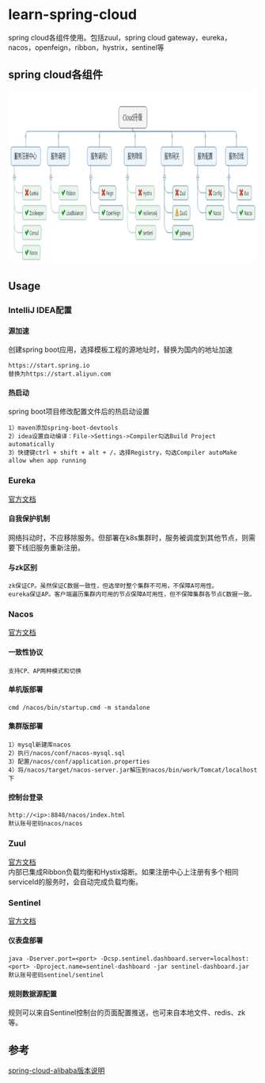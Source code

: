 
# learn-spring-cloud
spring cloud各组件使用。包括zuul，spring cloud gateway，eureka，nacos，openfeign，ribbon，hystrix，sentinel等

## spring cloud各组件
<div align=center><img width="1055" height="351" src="https://github.com/handsomestWei/learn-spring-cloud/blob/master/doc/spring-cloud-components.png" /></div>

## Usage

### IntelliJ IDEA配置
#### 源加速
创建spring boot应用，选择模板工程的源地址时，替换为国内的地址加速
```
https://start.spring.io
替换为https://start.aliyun.com
```
#### 热启动
spring boot项目修改配置文件后的热启动设置
```
1）maven添加spring-boot-devtools
2）idea设置自动编译：File->Settings->Compiler勾选Build Project automatically
3）快捷键ctrl + shift + alt + /，选择Registry，勾选Compiler autoMake allow when app running
```

### Eureka
[官方文档](https://github.com/Netflix/eureka/wiki)
#### 自我保护机制
网络抖动时，不应移除服务。但部署在k8s集群时，服务被调度到其他节点，则需要下线旧服务重新注册。

#### 与zk区别
```
zk保证CP。虽然保证C数据一致性，但选举时整个集群不可用，不保障A可用性。
eureka保证AP。客户端遍历集群内可用的节点保障A可用性，但不保障集群各节点C数据一致。
```

### Nacos
[官方文档](https://nacos.io/zh-cn/docs/what-is-nacos.html)
#### 一致性协议
```
支持CP、AP两种模式和切换
```
#### 单机版部署
```
cmd /nacos/bin/startup.cmd -m standalone
```

#### 集群版部署
```
1）mysql新建库nacos
2）执行/nacos/conf/nacos-mysql.sql
3）配置/nacos/conf/application.properties
4）将/nacos/target/nacos-server.jar解压到nacos/bin/work/Tomcat/localhost下
```

#### 控制台登录
```
http://<ip>:8848/nacos/index.html
默认账号密码nacos/nacos
```

### Zuul
[官方文档](https://github.com/Netflix/zuul/wiki)   
内部已集成Ribbon负载均衡和Hystix熔断。如果注册中心上注册有多个相同serviceId的服务时，会自动完成负载均衡。

### Sentinel
[官方文档](https://github.com/alibaba/Sentinel/wiki/%E4%BB%8B%E7%BB%8D)
#### 仪表盘部署
```
java -Dserver.port=<port> -Dcsp.sentinel.dashboard.server=localhost:<port> -Dproject.name=sentinel-dashboard -jar sentinel-dashboard.jar
默认账号密码sentinel/sentinel
```
#### 规则数据源配置
规则可以来自Sentinel控制台的页面配置推送，也可来自本地文件、redis、zk等。


## 参考
[spring-cloud-alibaba版本说明](https://github.com/alibaba/spring-cloud-alibaba/wiki/%E7%89%88%E6%9C%AC%E8%AF%B4%E6%98%8E)
